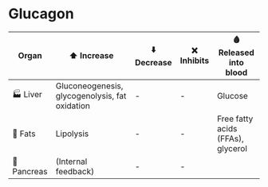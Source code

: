 # Glucagon

| Organ | ⬆️ Increase | ⬇️ Decrease | ❌ Inhibits | 🩸 Released into blood |
|-------|-------------|-------------|-------------|-------------------------|
| 🏭 Liver | Gluconeogenesis, glycogenolysis, fat oxidation | - | - | Glucose |
| 🍗 Fats | Lipolysis | - | - | Free fatty acids (FFAs), glycerol |
| 🍠 Pancreas | (Internal feedback) | - | - |
